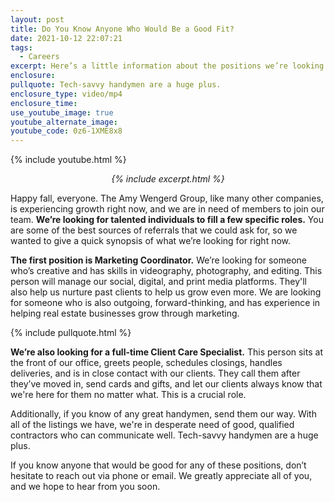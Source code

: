 ```yaml
---
layout: post
title: Do You Know Anyone Who Would Be a Good Fit?
date: 2021-10-12 22:07:21
tags:
  - Careers
excerpt: Here’s a little information about the positions we’re looking to fill.
enclosure:
pullquote: Tech-savvy handymen are a huge plus.
enclosure_type: video/mp4
enclosure_time:
use_youtube_image: true
youtube_alternate_image:
youtube_code: 0z6-1XME8x8
---
```

{% include youtube.html %}

<p style="text-align: center;"><em>{% include excerpt.html %}</em></p>

Happy fall, everyone. The Amy Wengerd Group, like many other companies, is experiencing growth right now, and we are in need of members to join our team. **We’re looking for talented individuals to fill a few specific roles.** You are some of the best sources of referrals that we could ask for, so we wanted to give a quick synopsis of what we’re looking for right now.

**The first position is Marketing Coordinator.** We’re looking for someone who’s creative and has skills in videography, photography, and editing. This person will manage our social, digital, and print media platforms. They'll also help us nurture past clients to help us grow even more. We are looking for someone who is also outgoing, forward-thinking, and has experience in helping real estate businesses grow through marketing.

{% include pullquote.html %}

**We’re also looking for a full-time Client Care Specialist.** This person sits at the front of our office, greets people, schedules closings, handles deliveries, and is in close contact with our clients. They call them after they’ve moved in, send cards and gifts, and let our clients always know that we're here for them no matter what. This is a crucial role.&nbsp;

Additionally, if you know of any great handymen, send them our way. With all of the listings we have, we're in desperate need of good, qualified contractors who can communicate well. Tech-savvy handymen are a huge plus.

If you know anyone that would be good for any of these positions, don’t hesitate to reach out via phone or email. We greatly appreciate all of you, and we hope to hear from you soon.
